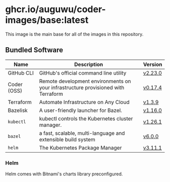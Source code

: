 # ghcr.io/auguwu/coder-images/base:latest
This image is the main base for all of the images in this repository.

## Bundled Software
| Name        | Description                                                                       | Version               |
| ----------- | --------------------------------------------------------------------------------- | --------------------- |
| GitHub CLI  | GitHub's official command line utility                                            | [v2.23.0][github-cli] |
| Coder (OSS) | Remote development environments on your infrastructure provisioned with Terraform | [v0.17.4][coder]      |
| Terraform   | Automate Infrastructure on Any Cloud                                              | [v1.3.9][terraform]   |
| Bazelisk    | A user-friendly launcher for Bazel.                                               | [v1.16.0][bazelisk]   |
| `kubectl`   | kubectl controls the Kubernetes cluster manager.                                  | [v1.26.1][kubectl]    |
| `bazel`     | a fast, scalable, multi-language and extensible build system                      | [v6.0.0][bazel]       |
| `helm`      | The Kubernetes Package Manager                                                    | [v3.11.1][helm]       |

[github-cli]: https://github.com/cli/cli/releases/tag/v2.23.0
[terraform]:  https://github.com/hashicorp/terraform/releases/tag/v1.3.9
[bazelisk]:   https://github.com/bazelbuild/bazelisk/releases/tag/v1.16.0
[kubectl]:    https://github.com/kubernetes/kubernetes/releases/tag/v1.26.1
[coder]:      https://github.com/coder/coder/releases/tag/v0.17.4
[bazel]:      https://github.com/bazelbuild/bazel/releases/tag/6.0.0
[helm]:       https://github.com/helm/helm/releases/tag/v3.11.1

### Helm
Helm comes with Bitnami's charts library preconfigured.
